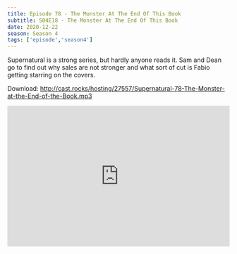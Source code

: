 ```yaml
---
title: Episode 78 - The Monster At The End Of This Book
subtitle: S04E18 - The Monster At The End Of This Book
date: 2020-12-22
season: Season 4
tags: ['episode','season4']
---
```


Supernatural is a strong series, but hardly anyone reads it.  Sam and Dean go to find out why sales are not stronger and what sort of cut is Fabio getting starring on the covers.

Download: http://cast.rocks/hosting/27557/Supernatural-78-The-Monster-at-the-End-of-the-Book.mp3

<iframe src="https://cast.rocks/player/27557/Supernatural-78-The-Monster-at-the-End-of-the-Book.mp3?episodeTitle=Episode%2078%20-%20The%20Monster%20At%20The%20End%20Of%20This%20Book&podcastTitle=Couple%20of%20Idjits&episodeDate=December%2022nd%2C%202020&imageURL=https%3A%2F%2Fcast.rocks%2Fhosting%2F27557%2Ffeeds%2FCAURZ.jpg" style="border: none; min-height: 265px; max-height: 320px; max-width: 558px; min-width: 270px; width: 100%; height: 100%;" scrollbars="no"></iframe>
